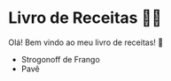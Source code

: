 # Livro de Receitas :man_cook:

Olá! Bem vindo ao meu livro de receitas! :wave:

- Strogonoff de Frango
- Pavê